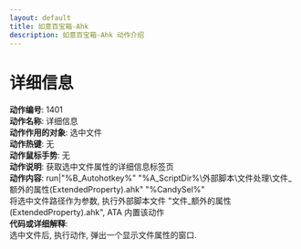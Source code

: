 ```yaml
---
layout: default
title: 如意百宝箱-Ahk
description: 如意百宝箱-Ahk 动作介绍
---
```


# [](#header-2) 详细信息
**动作编号**: 1401  
**动作名称**: 详细信息  
**动作作用的对象**: 选中文件  
**动作热键**: 无  
**动作鼠标手势**: 无  
**动作说明**: 获取选中文件属性的详细信息标签页  
**动作内容**: run|"%B_Autohotkey%" "%A_ScriptDir%\外部脚本\文件处理\文件_额外的属性(ExtendedProperty).ahk" "%CandySel%"  
将选中文件路径作为参数, 执行外部脚本文件 "文件_额外的属性(ExtendedProperty).ahk", ATA 内置该动作  
**代码或详细解释**:  
选中文件后, 执行动作, 弹出一个显示文件属性的窗口. 
